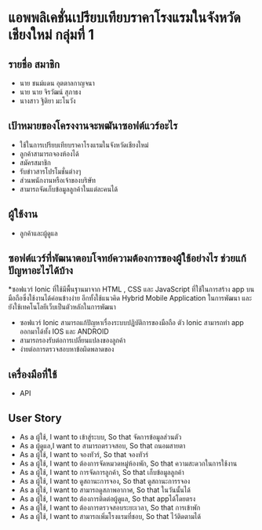 # แอพพลิเคชั่นเปรียบเทียบราคาโรงแรมในจังหวัดเชียงใหม่ กลุ่มที่ 1
## รายชื่อ สมาชิก 
   * นาย ชนม์แดน อุตตาลกาญจนา
   * นาย นาย จิรวัฒน์ สุภาธง
   * นางสาว ฐิติยา มะโนวัง 
   
## เป้าหมายของโครงงานจะพฒันาซอฟต์แวร์อะไร
* ใช้ในการเปรียบเทียบราคาโรงแรมในจังหวัดเชียงใหม่
* ลูกค้าสามารถจองห้องได้
* สมัครสมาชิก
* รับข่าวสารโปรโมชั่นต่างๆ 
* ส่วนพนักงานหรือเจ้าของบริษัท 
* สามารถจัดเก็บข้อมูลลูกค้าในแต่ละคนได้
   
## ผู้ใช้งาน 
* ลูกค้าและผู้ดูแล
   
## ซอฟต์แวร์ที่พัฒนาตอบโจทย์ความต้องการของผู้ใช้อย่างไร ช่วยแก้ปัญหาอะไรได้บ้าง
  
*ซอฟแวร์ Ionic ที่ใช้มีพื้นฐานมาจาก  HTML , CSS และ JavaScript ที่ใช้ในการสร้าง app บนมือถือซึ่งใช้งานได้ค่อนข้างง่าย อีกทั้งใช้แนวคิด Hybrid Mobile Application ในการพัฒนา และ ยังใช้เทคโนโลยีเว็บเป็นตัวหลักในการพัฒนา
* ซอฟแวร์ Ionic สามารถแก้ปัญหาเรื่องระบบปฏิบัติการของมือถือ ตัว Ionic สามารถทำ app ออกมาได้ทั้ง IOS และ ANDROID
* สามารถรองรับต่อการเปลี่ยนแปลงของลูกค้า
* ง่ายต่อการตรวจสอบหาข้อผิดพลาดของ 
 
## เครื่องมือที่ใช้ 
   * API
   
   ## User Story
   * As a ผู้ใช้, I want to เข้าสู่ระบบ, So that จัดการข้อมูลส่วนตัว
   * As a ผู้ดูแล,I want to สามารถตรวจสอบ, So that ถนอมสายตา
   * As a ผู้ใช้, I want to จองทัวร์, So that จองทัวร์
   * As a ผู้ใช้, I want to ต้องการจัดหมวดหมู่ห้องพัก, So that ความสะดวกในการใช้งาน
   * As a ผู้ใช้, I want to การจัดการลูกค้า, So that เก็บข้อมูลลูกค้า
   * As a ผู้ใช้, I want to ดูสถานะการจอง, So that ดูสถานะการรจอง
   * As a ผู้ใช้, I want to สามารถดูสภาพอากาศ, So that ในวันนั้นได้
   * As a ผู้ใช้, I want to ต้องการติดต่อผู้ดูแล, So that appได้โดยตรง
   * As a ผู้ใช้, I want to ต้องการตรวจสอบระยะเวลา, So that การเข้าพัก
   * As a ผู้ใช้, I want to สามารถเพิ่มโรงแรมที่ชอบ, So that ไว้ติดตามได้
 
